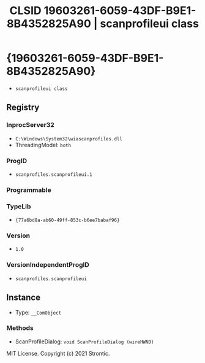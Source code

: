 ﻿---
title: "CLSID 19603261-6059-43DF-B9E1-8B4352825A90 | scanprofileui class"
excerpt: What is COM-Object CLSID 19603261-6059-43DF-B9E1-8B4352825A90?
---

# {19603261-6059-43DF-B9E1-8B4352825A90}

* `scanprofileui class`

## Registry


### InprocServer32

* `C:\Windows\System32\wiascanprofiles.dll`
* ThreadingModel: `both`

### ProgID

* `scanprofiles.scanprofileui.1`

### Programmable


### TypeLib

* `{77a6bd8a-ab60-49ff-853c-b6ee7babaf96}`

### Version

* `1.0`

### VersionIndependentProgID

* `scanprofiles.scanprofileui`

## Instance

* Type: `__ComObject`

### Methods

* ScanProfileDialog: `void ScanProfileDialog (wireHWND)`

MIT License. Copyright (c) 2021 Strontic.


